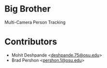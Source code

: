 # Big Brother
Multi-Camera Person Tracking

# Contributors
- Mohit Deshpande <<deshpande.75@osu.edu>>
- Brad Pershon <<pershon.1@osu.edu>>
